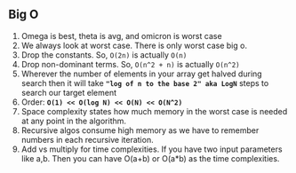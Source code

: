 ## Big O

1. Omega is best, theta is avg, and omicron is worst case
2. We always look at worst case. There is only worst case big o. 
3. Drop the constants. So, `O(2n)` is actually `O(n)`
4. Drop non-dominant terms. So, `O(n^2 + n)` is actually `O(n^2)`
5. Wherever the number of elements in your array get halved during search then it will take **`"log of n to the base 2" aka LogN`** steps to search our target element
6. Order: **`O(1) << O(log N) << O(N) << O(N^2)`**
7. Space complexity states how much memory in the worst case is needed at any point in the algorithm.
8. Recursive algos consume high memory as we have to remember numbers in each recursive iteration.
9. Add vs multiply for time complexities. If you have two input parameters like a,b. Then you can have O(a+b) or O(a*b) as the time complexities.